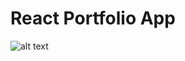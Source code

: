 # React Portfolio App

![alt text](https://www.loom.com/share/4999a88b439840edbae516a95c7be564?sid=5e2e77d7-f90e-4a5f-b918-eb48ee207c29)
